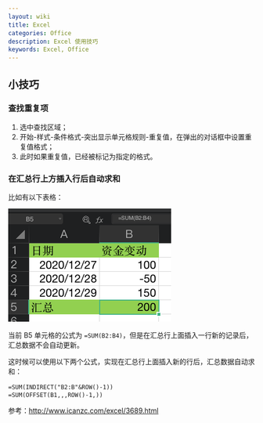 ```yaml
---
layout: wiki
title: Excel
categories: Office
description: Excel 使用技巧
keywords: Excel, Office
---
```


## 小技巧

### 查找重复项

1. 选中查找区域；
2. 开始-样式-条件格式-突出显示单元格规则-重复值，在弹出的对话框中设置重复值格式；
3. 此时如果重复值，已经被标记为指定的格式。

### 在汇总行上方插入行后自动求和

比如有以下表格：

![](/images/wiki/excel-gather.png)

当前 B5 单元格的公式为 `=SUM(B2:B4)`，但是在汇总行上面插入一行新的记录后，汇总数据不会自动更新。

这时候可以使用以下两个公式，实现在汇总行上面插入新的行后，汇总数据自动求和：

```
=SUM(INDIRECT("B2:B"&ROW()-1))
=SUM(OFFSET(B1,,,ROW()-1,))
```

参考：<http://www.icanzc.com/excel/3689.html>
